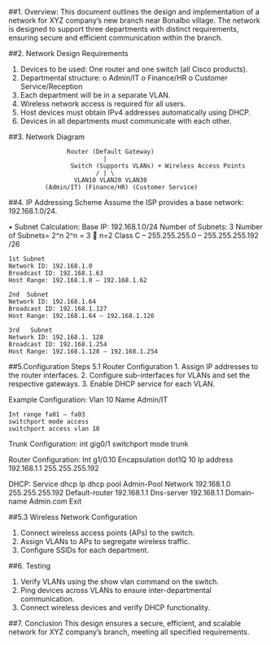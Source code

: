 ##1.	Overview:
This document outlines the design and implementation of a network for XYZ company’s new branch near Bonalbo village. The network is designed to support three departments with distinct requirements, ensuring secure and efficient communication within the branch.

##2. Network Design Requirements
  1.	Devices to be used: One router and one switch (all Cisco products).
  2.	Departmental structure:
      o	Admin/IT
      o	Finance/HR
      o	Customer Service/Reception
  3.	Each department will be in a separate VLAN.
  4.	Wireless network access is required for all users.
  5.	Host devices must obtain IPv4 addresses automatically using DHCP.
  6.	Devices in all departments must communicate with each other.

##3.	Network Diagram

                    Router (Default Gateway) 
                              |  
                     Switch (Supports VLANs) + Wireless Access Points
                            / | \ 
                      VLAN10 VLAN20 VLAN30   
              (Admin/IT) (Finance/HR) (Customer Service) 

##4.	IP Addressing Scheme
  Assume the ISP provides a base network: 192.168.1.0/24.

  •	Subnet Calculation:
    Base IP: 192.168.1.0/24
    Number of Subnets: 3
    Number of Subnets= 2^n
      2^n = 3  n=2
      Class C – 255.255.255.0 – 255.255.255.192 /26

    1st Subnet
    Network ID: 192.168.1.0
    Broadcast ID: 192.168.1.63
    Host Range: 192.168.1.0 – 192.168.1.62

    2nd  Subnet
    Network ID: 192.168.1.64
    Broadcast ID: 192.168.1.127
    Host Range: 192.168.1.64 – 192.168.1.126

    3rd   Subnet
    Network ID: 192.168.1. 128
    Broadcast ID: 192.168.1.254
    Host Range: 192.168.1.128 – 192.168.1.254

##5.Configuration Steps
  5.1 Router Configuration
    1.	Assign IP addresses to the router interfaces.
    2.	Configure sub-interfaces for VLANs and set the respective gateways.
    3.	Enable DHCP service for each VLAN.

  Example Configuration:
    Vlan 10
    Name Admin/IT

    Int range fa01 – fa03
    switchport mode access
    switchport access vlan 10
  
  Trunk Configuration:
    int gig0/1
    switchport mode trunk

  Router Configuration:
    Int g1/0.10
    Encapsulation dot1Q 10
    Ip address 192.168.1.1 255.255.255.192

  DHCP:
    Service dhcp
    Ip dhcp pool Admin-Pool
    Network 192.168.1.0 255.255.255.192
    Default-router 192.168.1.1 
    Dns-server 192.168.1.1 
    Domain-name Admin.com
    Exit

##5.3 Wireless Network Configuration
  1. Connect wireless access points (APs) to the switch.
  2.	Assign VLANs to APs to segregate wireless traffic.
  3.	Configure SSIDs for each department.


##6.	Testing
  1.	Verify VLANs using the show vlan command on the switch.
  2.	Ping devices across VLANs to ensure inter-departmental communication.
  3.	Connect wireless devices and verify DHCP functionality.

##7.	Conclusion
  This design ensures a secure, efficient, and scalable network for XYZ company’s branch, meeting all specified requirements.

